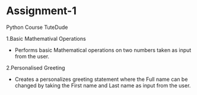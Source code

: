 # Assignment-1
Python Course TuteDude

1.Basic Mathematival Operations
- Performs basic Mathematical operations on two numbers taken as input from the user.

2.Personalised Greeting
- Creates a personalizes greeting statement where the Full name can be changed by taking the First name and Last name as input from the user.
